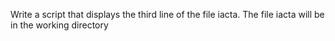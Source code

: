 Write a script that displays the third line of the file iacta.
The file iacta will be in the working directory
